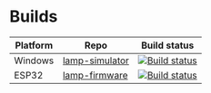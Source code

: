 # Builds

Platform | Repo | Build status
--- | --- | ---
Windows | [lamp-simulator](https://github.com/wouterdevinck/lamp-simulator) | [![Build status](https://img.shields.io/appveyor/ci/wouterdevinck/lamp-simulator.svg)](https://ci.appveyor.com/project/wouterdevinck/lamp-simulator/branch/master)
ESP32   | [lamp-firmware](https://github.com/wouterdevinck/lamp-firmware) | [![Build status](https://img.shields.io/travis/wouterdevinck/lamp-firmware.svg)](https://travis-ci.org/wouterdevinck/lamp-firmware)
